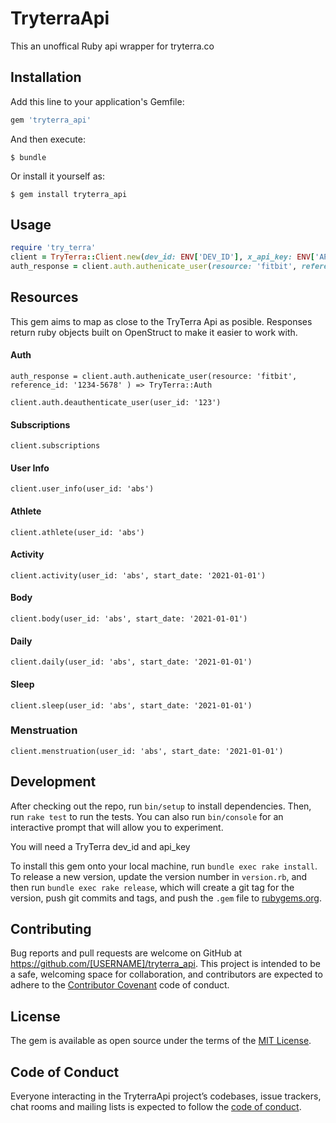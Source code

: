 # TryterraApi


This an unoffical Ruby api wrapper for tryterra.co

## Installation

Add this line to your application's Gemfile:

```ruby
gem 'tryterra_api'
```

And then execute:

    $ bundle

Or install it yourself as:

    $ gem install tryterra_api

## Usage

```ruby
require 'try_terra'
client = TryTerra::Client.new(dev_id: ENV['DEV_ID'], x_api_key: ENV['API_KEY'])
auth_response = client.auth.authenicate_user(resource: 'fitbit', reference_id: '1234-5678' )
```


## Resources

This gem aims to map as close to the TryTerra Api as posible. Responses return ruby objects built on OpenStruct to make it easier to work with.

#### Auth

```
auth_response = client.auth.authenicate_user(resource: 'fitbit', reference_id: '1234-5678' ) => TryTerra::Auth

client.auth.deauthenticate_user(user_id: '123')
```

#### Subscriptions

```
client.subscriptions
```

#### User Info

```
client.user_info(user_id: 'abs')
```

#### Athlete

```
client.athlete(user_id: 'abs')
```

#### Activity

```
client.activity(user_id: 'abs', start_date: '2021-01-01')
```

#### Body

```
client.body(user_id: 'abs', start_date: '2021-01-01')
```

#### Daily

```
client.daily(user_id: 'abs', start_date: '2021-01-01')
```

#### Sleep

```
client.sleep(user_id: 'abs', start_date: '2021-01-01')
```

### Menstruation

```
client.menstruation(user_id: 'abs', start_date: '2021-01-01')
```

## Development

After checking out the repo, run `bin/setup` to install dependencies. Then, run `rake test` to run the tests. You can also run `bin/console` for an interactive prompt that will allow you to experiment.

You will need a TryTerra dev_id and api_key

To install this gem onto your local machine, run `bundle exec rake install`. To release a new version, update the version number in `version.rb`, and then run `bundle exec rake release`, which will create a git tag for the version, push git commits and tags, and push the `.gem` file to [rubygems.org](https://rubygems.org).

## Contributing

Bug reports and pull requests are welcome on GitHub at https://github.com/[USERNAME]/tryterra_api. This project is intended to be a safe, welcoming space for collaboration, and contributors are expected to adhere to the [Contributor Covenant](http://contributor-covenant.org) code of conduct.

## License

The gem is available as open source under the terms of the [MIT License](https://opensource.org/licenses/MIT).

## Code of Conduct

Everyone interacting in the TryterraApi project’s codebases, issue trackers, chat rooms and mailing lists is expected to follow the [code of conduct](https://github.com/[USERNAME]/tryterra_api/blob/master/CODE_OF_CONDUCT.md).
